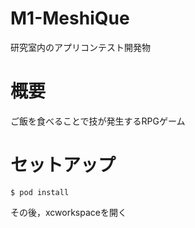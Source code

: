 # M1-MeshiQue
研究室内のアプリコンテスト開発物

# 概要
ご飯を食べることで技が発生するRPGゲーム

# セットアップ
```
$ pod install
```
その後，xcworkspaceを開く